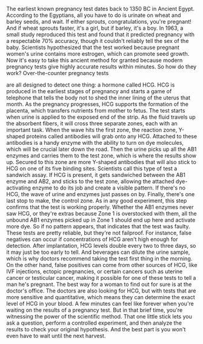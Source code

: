 
The earliest known pregnancy test
dates back to 1350 BC in Ancient Egypt.
According to the Egyptians,
all you have to do is urinate on wheat 
and barley seeds, and wait.
If either sprouts, 
congratulations, you&#39;re pregnant!
And if wheat sprouts faster, it&#39;s a girl,
but if barley, it&#39;s a boy.
In 1963, a small study 
reproduced this test
and found that it predicted pregnancy
with a respectable 70% accuracy,
though it couldn&#39;t reliably 
tell the sex of the baby.
Scientists hypothesized 
that the test worked
because pregnant women&#39;s urine
contains more estrogen,
which can promote seed growth.
Now it&#39;s easy to take 
this ancient method for granted
because modern pregnancy tests give
highly accurate results within minutes.
So how do they work?
Over-the-counter pregnancy tests

are all designed to detect one thing:
a hormone called HCG.
HCG is produced in 
the earliest stages of pregnancy
and starts a game of telephone
that tells the body not to shed 
the inner lining of the uterus that month.
As the pregnancy progresses,
HCG supports the formation
of the placenta,
which transfers nutrients 
from mother to fetus.
The test starts when urine is applied
to the exposed end of the strip.
As the fluid travels up 
the absorbent fibers,
it will cross three separate zones,
each with an important task.
When the wave hits the first zone,
the reaction zone,
Y-shaped proteins called antibodies
will grab onto any HCG.
Attached to these antibodies
is a handy enzyme
with the ability to turn on dye molecules,
which will be crucial later down the road.
Then the urine picks up 
all the AB1 enzymes
and carries them to the test zone,
which is where the results show up.
Secured to this zone are more
Y-shaped antibodies
that will also stick to HCG
on one of its five binding sites.
Scientists call this type of test
a sandwich assay.
If HCG is present, it gets sandwiched
between the AB1 enzyme and AB2,
and sticks to the test zone,
allowing the attached dye-activating
enzyme to do its job
and create a visible pattern.
If there&#39;s no HCG, the wave of urine
and enzymes just passes on by.
Finally, there&#39;s one last stop to make,
the control zone.
As in any good experiment,
this step confirms that 
the test is working properly.
Whether the AB1 enzymes never saw HCG,
or they&#39;re extras because Zone 1
is overstocked with them,
all the unbound AB1 enzymes picked up
in Zone 1 should end up here
and activate more dye.
So if no pattern appears,
that indicates that the test was faulty.
These tests are pretty reliable,
but they&#39;re not failproof.
For instance, false negatives can occur
if concentrations of HCG 
aren&#39;t high enough for detection.
After implantation, HCG levels double
every two to three days,
so it may just be too early to tell.
And beverages can dilute the urine sample,
which is why doctors recommend taking
the test first thing in the morning.
On the other hand, false positives
can come from other sources of HCG,
like IVF injections, ectopic pregnancies,
or certain cancers such as uterine cancer
or testicular cancer,
making it possible for one of these tests
to tell a man he&#39;s pregnant.
The best way for a woman to find out 
for sure is at the doctor&#39;s office.
The doctors are also looking for HCG,
but with tests that are more sensitive
and quantitative,
which means they can determine
the exact level of HCG in your blood.
A few minutes can feel like forever
when you&#39;re waiting on the results 
of a pregnancy test.
But in that brief time, you&#39;re witnessing
the power of the scientific method.
That one little stick 
lets you ask a question,
perform a controlled experiment,
and then analyze the results
to check your original hypothesis.
And the best part is you won&#39;t even
have to wait until the next harvest.
